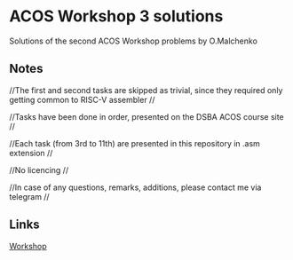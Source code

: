 # ACOS Workshop 3 solutions
Solutions of the second ACOS Workshop problems by O.Malchenko
## Notes
//The first and second tasks are skipped as trivial, since they required only getting common to RISC-V assembler
//

//Tasks have been done in order, presented on the DSBA ACOS course site 
//

//Each task (from 3rd to 11th) are presented in this repository in .asm extension
//

//No licencing
//

//In case of any questions, remarks, additions, please contact me via telegram
//
## Links
[Workshop](https://andrewt0301.github.io/hse-acos-course/part1ca/03_CPU/lecture.html)
